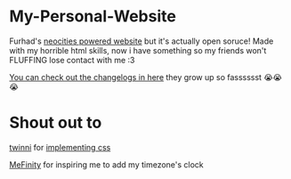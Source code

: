 # My-Personal-Website
Furhad's [neocities powered website](https://furhad.neocities.org/) but it's actually open soruce!
Made with my horrible html skills, now i have something so my friends won't FLUFFING lose contact with me :3

[You can check out the changelogs in here](https://raw.githubusercontent.com/FurhadTheNerd/My-Personal-Website/main/ChangeLogs.txt) they grow up so fasssssst 😭😭😭

# Shout out to
[twinni](https://github.com/TwinniDev) for [implementing css](https://github.com/FurhadTheNerd/My-Personal-Website/pull/1)

[MeFinity](https://github.com/MeFinity) for inspiring me to add my timezone's clock
